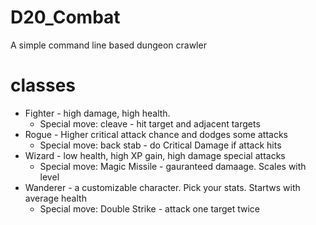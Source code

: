 # D20_Combat
A simple command line based dungeon crawler


# classes
* Fighter - high damage, high health.
  * Special move: cleave - hit target and adjacent targets
* Rogue - Higher critical attack chance and dodges some attacks
  * Special move: back stab - do Critical Damage if attack hits
* Wizard - low health, high XP gain, high damage special attacks
  * Special move: Magic Missile - gauranteed damaage. Scales with level
* Wanderer - a customizable character. Pick your stats. Startws with average health
  * Special move: Double Strike - attack one target twice


